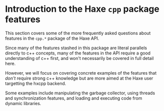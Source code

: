 # Introduction to the Haxe `cpp` package features

This section covers some of the more frequently asked questions about features in the `cpp.*` package of the Haxe API. 

Since many of the features stashed in this package are literal parallels directly to c++ concepts, many of the features in the API require a good understanding of c++ first, and won't necessarily be covered in full detail here.

However, we will focus on covering concrete examples of the features that _don't_ require strong c++ knowledge but are more aimed at the Haxe user targetting the hxcpp backend.

Some examples include manipulating the garbage collector, using threads and synchronization features, and loading and executing code from dynamic libraries.


